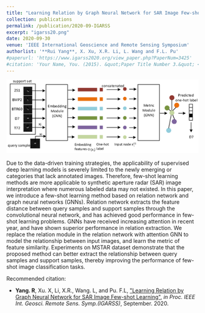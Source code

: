 ```yaml
---
title: "Learning Relation by Graph Neural Network for SAR Image Few-shot Learning"
collection: publications
permalink: /publication/2020-09-IGARSS
excerpt: "igarss20.png"
date: 2020-09-30
venue: 'IEEE International Geoscience and Remote Sensing Symposium'
authorlist: '**Rui Yang**, X. Xu, X.R. Li, L. Wang and F.L. Pu'
#paperurl: 'https://www.igarss2020.org/view_paper.php?PaperNum=3425'
#citation: 'Your Name, You. (2015). &quot;Paper Title Number 3.&quot; <i>Journal 1</i>. 1(3).'
---
```


![avatar](/images/igarss20.png)


Due to the data-driven training strategies, the applicability of supervised deep learning models is severely limited to the newly emerging or categories that lack annotated images. Therefore, few-shot learning methods are more applicable to synthetic aperture radar (SAR) image interpretation where numerous labeled data may not existed. In this paper, we introduce a few-shot learning method based on relation network and graph neural networks (GNNs). Relation network extracts the feature distance between query samples and support samples through the convolutional neural network, and has achieved good performance in few-shot learning problems. GNNs have received increasing attention in recent year, and have shown superior performance in relation extraction. We replace the relation module in the relation network with attention GNN to model the relationship between input images, and learn the metric of feature similarity. Experiments on MSTAR dataset demonstrate that the proposed method can better extract the relationship between query samples and support samples, thereby improving the performance of few-shot image classification tasks.


Recommended citation: 

* <b>Yang. R</b>, Xu. X, Li, X.R., Wang. L, and Pu. F.L, <a href="https://yangruipro.github.io/publication/2020-09-IGARSS" target="_blank">"Learning Relation by Graph Neural Network for SAR Image Few-shot Learning"</a>, <i>in Proc. IEEE Int. Geosci. Remote Sens. Symp.(IGARSS)</i>, September. 2020. 